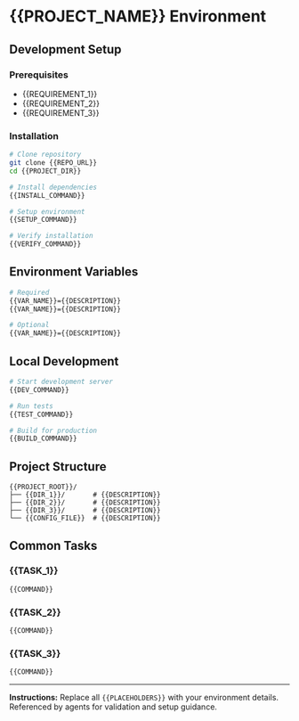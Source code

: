 # {{PROJECT_NAME}} Environment

## Development Setup

### Prerequisites
- {{REQUIREMENT_1}}
- {{REQUIREMENT_2}}
- {{REQUIREMENT_3}}

### Installation

```bash
# Clone repository
git clone {{REPO_URL}}
cd {{PROJECT_DIR}}

# Install dependencies
{{INSTALL_COMMAND}}

# Setup environment
{{SETUP_COMMAND}}

# Verify installation
{{VERIFY_COMMAND}}
```

## Environment Variables

```bash
# Required
{{VAR_NAME}}={{DESCRIPTION}}
{{VAR_NAME}}={{DESCRIPTION}}

# Optional
{{VAR_NAME}}={{DESCRIPTION}}
```

## Local Development

```bash
# Start development server
{{DEV_COMMAND}}

# Run tests
{{TEST_COMMAND}}

# Build for production
{{BUILD_COMMAND}}
```

## Project Structure

```
{{PROJECT_ROOT}}/
├── {{DIR_1}}/       # {{DESCRIPTION}}
├── {{DIR_2}}/       # {{DESCRIPTION}}
├── {{DIR_3}}/       # {{DESCRIPTION}}
└── {{CONFIG_FILE}}  # {{DESCRIPTION}}
```

## Common Tasks

### {{TASK_1}}
```bash
{{COMMAND}}
```

### {{TASK_2}}
```bash
{{COMMAND}}
```

### {{TASK_3}}
```bash
{{COMMAND}}
```

---

**Instructions:** Replace all `{{PLACEHOLDERS}}` with your environment details. Referenced by agents for validation and setup guidance.
